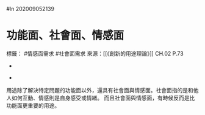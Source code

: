 #ln 202009052139
# 功能面、社會面、情感面
標籤： #情感面需求 #社會面需求
來源：[[《創新的用途理論》]] CH.02 P.73

-

>

-

用途除了解決特定問題的功能面以外，還具有社會面與情感面。社會面指的是和他人如何互動、情感則是自身感受或情緒。
而且社會面與情感面，有時候反而是比功能面更重要的用途。